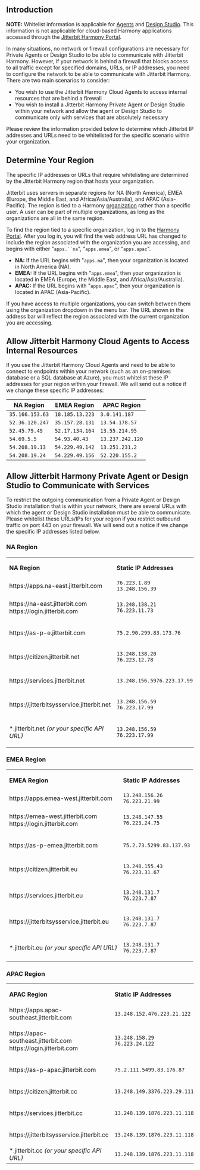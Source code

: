 [//]: # (Whitelist Information)

## Introduction

<div
class="confluence-information-macro confluence-information-macro-information conf-macro output-block"
hasbody="true" macro-name="info">

<span
class="aui-icon aui-icon-small aui-iconfont-info confluence-information-macro-icon">
</span>

<div class="confluence-information-macro-body">

**NOTE:** Whitelist information is applicable for
[Agents]( https://success.jitterbit.com/display/DOC/Agent) and<span
style="color: rgb(40,40,40);"> [Design
Studio]( https://success.jitterbit.com/display/DOC/Design+Studio). This information is not applicable
for cloud-based Harmony applications accessed through the [Jitterbit
Harmony Portal](https://success.jitterbit.com/display/DOC/Jitterbit+Harmony+Portal).</span>

</div>

</div>

<span style="color: rgb(40,40,40);">In many situations, no network or
firewall configurations are necessary for Private Agents<span
style="color: rgb(40,40,40);"> or Design Studio</span> to be able to
communicate with Jitterbit Harmony. </span>However, if your network is
behind a firewall that blocks access to all traffic except for specified
domains, URLs, or IP addresses,<span style="color: rgb(40,40,40);"> you
need to configure the network to </span>be able to communicate with
Jitterbit Harmony. There are two main scenarios to consider:

-   You wish to use the Jitterbit Harmony Cloud Agents to access
    internal resources that are behind a firewall
-   You wish to install a Jitterbit Harmony Private Agent or Design
    Studio within your network and allow the agent or Design Studio to
    communicate only with services that are absolutely necessary

Please review the information provided below to determine which
Jitterbit IP addresses and URLs need to be whitelisted for the specific
scenario within your organization.


## Determine Your Region

The specific IP addresses or URLs that require whitelisting are
determined by the Jitterbit Harmony region that hosts your organization.

<span class="conf-macro output-inline" hasbody="false"
macro-name="multiexcerpt-include">Jitterbit uses servers in separate
regions for NA (North America), EMEA (Europe, the Middle East, and
Africa/Asia/Australia), and APAC (Asia-Pacific). The region is tied to a
Harmony [organization](https://success.jitterbit.com/display/DOC/Organizations) rather than a
specific user. A user can be part of multiple organizations, as long as
the organizations are all in the same region.</span>

<span class="conf-macro output-inline" hasbody="false"
macro-name="multiexcerpt-include"></span>

To find the region tied to a specific organization, log in to
the <a href="https://login.jitterbit.com/" class="external-link"
rel="nofollow">Harmony Portal</a>. After you log in, you will find the
web address URL has changed to include the region associated with the
organization you are accessing, and begins with either "`apps.``na`",
"`apps.emea`", or "`apps.apac`".

-   **NA:** If the URL begins with "`apps.`**`na`**", then your
    organization is located in North America (NA).
-   **EMEA:** If the URL begins with "`apps.emea`", then your
    organization is located in EMEA (Europe, the Middle East, and
    Africa/Asia/Australia).
-   **APAC:** If the URL begins with "`apps.apac`", then your
    organization is located in APAC (Asia-Pacific).

If you have access to multiple organizations, you can switch between
them using the organization dropdown in the menu bar. The URL shown in
the address bar will reflect the region associated with the current
organization you are accessing.


## Allow Jitterbit Harmony Cloud Agents to Access Internal Resources

If you use the Jitterbit Harmony Cloud Agents and need to be able to
connect to endpoints within your network (such as an on-premises
database or a SQL database at Azure), you must whitelist these IP
addresses for your region within your firewall. We will send out a
notice if we change these specific IP addresses:

<div class="table-wrap">

|  **NA Region**  |  **EMEA Region**  |  **APAC Region**  |
| --------------- | ----------------- | ----------------- |
| `35.166.153.63` | `18.185.13.223`   | `3.0.141.187`     |
| `52.36.120.247` | `35.157.28.131`   | `13.54.178.57`    |
| `52.45.79.49`   | `52.17.134.164`   | `13.55.214.95`    |
| `54.69.5.5`     | `54.93.40.43`     | `13.237.242.120`  |
| `54.208.19.13`  | `54.229.49.142`   | `13.251.231.2`    |
| `54.208.19.24`  | `54.229.49.156`   | `52.220.155.2`    |

</div>


## <span id="WhitelistInformation-static-ips" class="confluence-anchor-link conf-macro output-inline" hasbody="false" macro-name="anchor"> </span>Allow Jitterbit Harmony Private Agent or Design Studio to Communicate with Services

To restrict the outgoing communication from a Private Agent or Design
Studio installation that is within your network, there are several URLs
with which the agent or Design Studio installation must be able to
communicate. Please whitelist these URLs/IPs for your region if you
restrict outbound traffic on port 443 on your firewall. We will send out
a notice if we change the specific IP addresses listed below.

### NA Region

<div class="table-wrap">

<table class="wrapped confluenceTable">
<tbody>
<tr class="odd">
<td class="highlight-grey confluenceTd"
data-highlight-colour="grey"><p><strong>NA Region</strong></p></td>
<td class="highlight-grey confluenceTd"
data-highlight-colour="grey"><p><strong>Static IP
Addresses</strong></p></td>
</tr>
<tr class="even">
<td class="confluenceTd"><span class="nolink"><span
class="nolink">https://apps.na-east.jitterbit.com</span></span></td>
<td class="confluenceTd"><code>76.223.1.89</code><br />
<code>13.248.156.39</code></td>
</tr>
<tr class="odd">
<td class="confluenceTd"><p><span
class="nolink">https://na-east.jitterbit.com<br />
<span class="nolink">https://login.jitterbit.com</span><br />
</span></p></td>
<td class="confluenceTd"><p><code>13.248.138.21</code><br />
<code>76.223.11.73</code></p></td>
</tr>
<tr class="even">
<td class="confluenceTd"><p><span
class="nolink">https://as-p-e.jitterbit.com</span></p></td>
<td
class="confluenceTd"><p><code>75.2.90.2</code><code>99.83.173.76</code></p></td>
</tr>
<tr class="odd">
<td class="confluenceTd"><p><span
class="nolink">https://citizen.jitterbit.net</span></p></td>
<td class="confluenceTd"><p><code>13.248.138.20</code><br />
<code>76.223.12.78</code></p></td>
</tr>
<tr class="even">
<td class="confluenceTd"><p><span
class="nolink">https://services.jitterbit.net</span></p></td>
<td
class="confluenceTd"><p><code>13.248.156.5976.223.17.99</code></p></td>
</tr>
<tr class="odd">
<td class="confluenceTd"><p><span
class="nolink">https://jitterbitsysservice.jitterbit.net</span></p></td>
<td class="confluenceTd"><p><code>13.248.156.59</code><br />
<code>76.223.17.99</code></p></td>
</tr>
<tr class="even">
<td class="confluenceTd"><p>*.jitterbit.net <em>(or your specific API
URL)</em></p></td>
<td class="confluenceTd"><p><code>13.248.156.59</code><br />
<code>76.223.17.99</code></p></td>
</tr>
</tbody>
</table>

</div>

### EMEA Region

<div class="table-wrap">

<table class="wrapped confluenceTable">
<tbody>
<tr class="odd">
<td class="highlight-grey confluenceTd"
data-highlight-colour="grey"><p><strong>EMEA Region</strong></p></td>
<td class="highlight-grey confluenceTd"
data-highlight-colour="grey"><p><strong>Static IP
Addresses</strong></p></td>
</tr>
<tr class="even">
<td class="confluenceTd"><span
class="nolink">https://apps.emea-west.jitterbit.com</span></td>
<td class="confluenceTd"><code>13.248.156.26</code><br />
<code>76.223.21.99</code></td>
</tr>
<tr class="odd">
<td class="confluenceTd"><p><span
class="nolink">https://emea-west.jitterbit.com<br />
<span class="nolink">https://login.jitterbit.com</span><br />
</span></p></td>
<td class="confluenceTd"><p><code>13.248.147.55</code><br />
<code>76.223.24.75</code></p></td>
</tr>
<tr class="even">
<td class="confluenceTd"><p><span
class="nolink">https://as-p-emea.jitterbit.com</span></p></td>
<td class="confluenceTd"><p><code>75.2.73.5299.83.137.93</code></p></td>
</tr>
<tr class="odd">
<td class="confluenceTd"><p><span class="nolink"><span
class="nolink">https://citizen.jitterbit.eu</span></span></p></td>
<td class="confluenceTd"><p><code>13.248.155.43</code><br />
<code>76.223.31.67</code></p></td>
</tr>
<tr class="even">
<td class="confluenceTd"><p><span
class="nolink">https://services.jitterbit.eu</span></p></td>
<td class="confluenceTd"><p><code>13.248.131.7</code><br />
<code>76.223.7.87</code></p></td>
</tr>
<tr class="odd">
<td class="confluenceTd"><p><span
class="nolink">https://jitterbitsysservice.jitterbit.eu</span></p></td>
<td class="confluenceTd"><p><code>13.248.131.7</code><br />
<code>76.223.7.87</code></p></td>
</tr>
<tr class="even">
<td class="confluenceTd">*.jitterbit.eu <em>(or your specific API
URL)</em></td>
<td class="confluenceTd"><p><code>13.248.131.7</code><br />
<code>76.223.7.87</code></p></td>
</tr>
</tbody>
</table>

</div>

### APAC Region

<div class="table-wrap">

<table class="wrapped confluenceTable">
<tbody>
<tr class="odd">
<td class="highlight-grey confluenceTd"
data-highlight-colour="grey"><p><strong>APAC Region</strong></p></td>
<td class="highlight-grey confluenceTd"
data-highlight-colour="grey"><p><strong>Static IP
Addresses</strong></p></td>
</tr>
<tr class="even">
<td class="confluenceTd"><span class="nolink"><span
class="nolink">https://apps.apac-southeast.jitterbit.com</span></span></td>
<td class="confluenceTd"><code>13.248.152.476.223.21.122</code></td>
</tr>
<tr class="odd">
<td class="confluenceTd"><p><span class="nolink"><span
class="nolink">https://apac-southeast.jitterbit.com<br />
<span class="nolink">https://login.jitterbit.com</span><br />
</span></span></p></td>
<td class="confluenceTd"><p><code>13.248.158.29</code><br />
<code>76.223.24.122</code></p></td>
</tr>
<tr class="even">
<td class="confluenceTd"><p><span class="nolink"><span
class="nolink">https://as-p-apac.jitterbit.com</span></span></p></td>
<td
class="confluenceTd"><p><code>75.2.111.5499.83.176.87</code></p></td>
</tr>
<tr class="odd">
<td class="confluenceTd"><p><span class="nolink"><span
class="nolink">https://citizen.jitterbit.cc</span></span></p></td>
<td
class="confluenceTd"><p><code>13.248.149.3376.223.29.111</code></p></td>
</tr>
<tr class="even">
<td class="confluenceTd"><p><span class="nolink"><span
class="nolink">https://services.jitterbit.cc</span></span></p></td>
<td
class="confluenceTd"><p><code>13.248.139.1876.223.11.118</code></p></td>
</tr>
<tr class="odd">
<td class="confluenceTd"><p><span class="nolink"><span
class="nolink">https://jitterbitsysservice.jitterbit.cc</span></span></p></td>
<td
class="confluenceTd"><p><code>13.248.139.1876.223.11.118</code></p></td>
</tr>
<tr class="even">
<td class="confluenceTd">*.jitterbit.cc <em>(or your specific API
URL)</em></td>
<td class="confluenceTd"><code>13.248.139.1876.223.11.118</code></td>
</tr>
</tbody>
</table>

</div>
